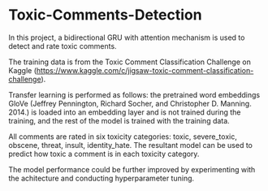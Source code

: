 # Toxic-Comments-Detection
In this project, a bidirectional GRU with attention mechanism is used to detect and rate toxic comments.

The training data is from the Toxic Comment Classification Challenge on Kaggle (https://www.kaggle.com/c/jigsaw-toxic-comment-classification-challenge).

Transfer learning is performed as follows: the pretrained word embeddings GloVe (Jeffrey Pennington, Richard Socher, and Christopher D. Manning. 2014.) is loaded into an embedding layer and is not trained during the training, and the rest of the model is trained with the training data.

All comments are rated in six toxicity categories: toxic, severe_toxic, obscene, threat, insult, identity_hate. The resultant model can be used to predict how toxic a comment is in each toxicity category. 

The model performance could be further improved by experimenting with the achitecture and conducting hyperparameter tuning.
